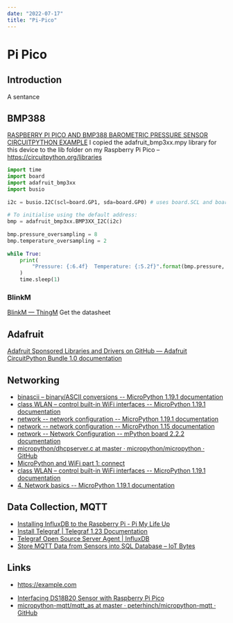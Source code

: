 ```yaml
---
date: "2022-07-17"
title: "Pi-Pico"
---
```


<!-- markdownlint-disable MD025 -->
# Pi Pico
<!-- markdownlint-enable MD025 -->

## Introduction

A sentance

## BMP388

[RASPBERRY PI PICO AND BMP388 BAROMETRIC PRESSURE SENSOR CIRCUITPYTHON EXAMPLE](https://www.rp2040learning.com/code/circuitpython/raspberry-pi-pico-and-bmp388-barometric-pressure-sensor-circuitpython-example.php)
I copied the adafruit_bmp3xx.mpy library for this device to the lib folder on my Raspberry Pi Pico – https://circuitpython.org/libraries
```python
import time
import board
import adafruit_bmp3xx
import busio
 
i2c = busio.I2C(scl=board.GP1, sda=board.GP0) # uses board.SCL and board.SDA
 
# To initialise using the default address:
bmp = adafruit_bmp3xx.BMP3XX_I2C(i2c)
 
bmp.pressure_oversampling = 8
bmp.temperature_oversampling = 2
 
while True:
    print(
        "Pressure: {:6.4f}  Temperature: {:5.2f}".format(bmp.pressure, bmp.temperature)
    )
    time.sleep(1)
```

### BlinkM

[BlinkM — ThingM](https://thingm.com/products/blinkm)
Get the datasheet

## Adafruit

[Adafruit Sponsored Libraries and Drivers on GitHub — Adafruit CircuitPython Bundle 1.0 documentation](https://docs.circuitpython.org/projects/bundle/en/latest/drivers.html)

## Networking

* [binascii – binary/ASCII conversions -- MicroPython 1.19.1 documentation](https://docs.micropython.org/en/latest/library/binascii.html)
* [class WLAN – control built-in WiFi interfaces -- MicroPython 1.19.1 documentation](https://docs.micropython.org/en/latest/library/network.WLAN.html)
* [network -- network configuration -- MicroPython 1.19.1 documentation](https://docs.micropython.org/en/latest/library/network.html)
* [network -- network configuration -- MicroPython 1.15 documentation](https://docs.openmv.io/library/network.html#common-network-adapter-interface)
* [network -- Network Configuration -- mPython board 2.2.2 documentation](https://mpython.readthedocs.io/en/latest/library/micropython/network.html)
* [micropython/dhcpserver.c at master · micropython/micropython · GitHub](https://github.com/micropython/micropython/blob/master/shared/netutils/dhcpserver.c)
* [MicroPython and WiFi part 1: connect](http://staff.ltam.lu/feljc/electronics/uPython/uPy_WiFi_01.pdf)
* [class WLAN – control built-in WiFi interfaces -- MicroPython 1.19.1 documentation](https://docs.micropython.org/en/latest/library/network.WLAN.html)
* [4. Network basics -- MicroPython 1.19.1 documentation](https://docs.micropython.org/en/latest/esp8266/tutorial/network_basics.html)

## Data Collection, MQTT

* [Installing InfluxDB to the Raspberry Pi - Pi My Life Up](https://pimylifeup.com/raspberry-pi-influxdb/)
* [Install Telegraf | Telegraf 1.23 Documentation](https://docs.influxdata.com/telegraf/v1.23/install/)
* [Telegraf Open Source Server Agent | InfluxDB](https://www.influxdata.com/time-series-platform/telegraf/)
* [Store MQTT Data from Sensors into SQL Database – IoT Bytes](https://iotbytes.wordpress.com/store-mqtt-data-from-sensors-into-sql-database/)

## Links

<!-- markdownlint-disable MD034 -->
* https://example.com
<!-- markdownlint-enable MD034 -->
* [Interfacing DS18B20 Sensor with Raspberry Pi Pico](https://how2electronics.com/interfacing-ds18b20-sensor-with-raspberry-pi-pico/)
* [micropython-mqtt/mqtt_as at master · peterhinch/micropython-mqtt · GitHub](https://github.com/peterhinch/micropython-mqtt/tree/master/mqtt_as)